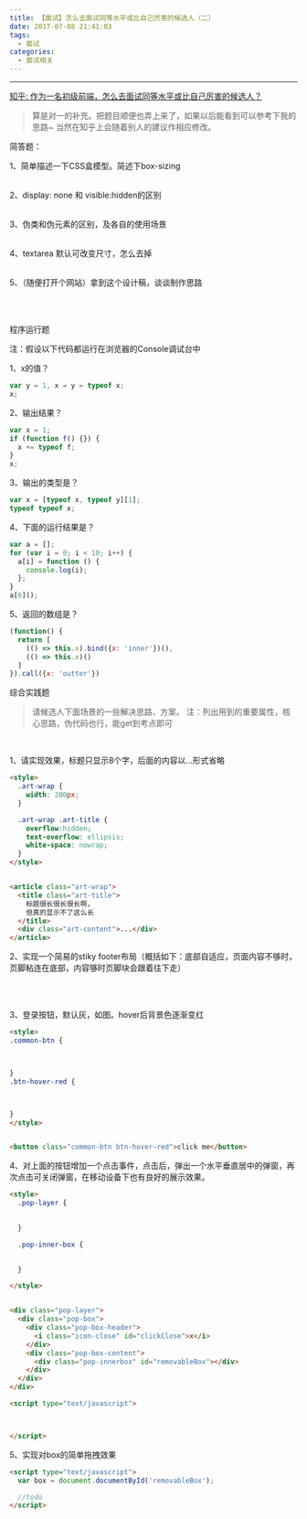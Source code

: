```yaml
---
title: 【面试】怎么去面试同等水平或比自己厉害的候选人（二）
date: 2017-07-08 21:41:03
tags: 
  - 面试
categories: 
  - 面试相关
---
```


-------------------

[知乎: 作为一名初级前端，怎么去面试同等水平或比自己厉害的候选人？](https://www.zhihu.com/question/62110803)

> 算是对一的补充。把题目顺便也弄上来了，如果以后能看到可以参考下我的思路~ 当然在知乎上会随着别人的建议作相应修改。

<!-- more -->

简答题：

1、简单描述一下CSS盒模型。简述下box-sizing
<br>
<br>

2、display: none 和 visible:hidden的区别 
<br>
<br>


3、伪类和伪元素的区别，及各自的使用场景
<br>
<br>


4、textarea 默认可改变尺寸，怎么去掉
<br>
<br>


5、（随便打开个网站）拿到这个设计稿，谈谈制作思路

<br>
<br>


程序运行题

注：假设以下代码都运行在浏览器的Console调试台中

1、x的值？

```js
var y = 1, x = y = typeof x;
x;    
```

2、输出结果？

```js
var x = 1;
if (function f() {}) {
  x += typeof f;
}
x;
```

3、输出的类型是？

```js
var x = [typeof x, typeof y][1];
typeof typeof x;
```

4、下面的运行结果是？

```js
var a = [];
for (var i = 0; i < 10; i++) {
  a[i] = function () {
    console.log(i);
  };
}
a[6](); 
```

5、返回的数组是？

```js
(function() {
  return [
    (() => this.x).bind({x: 'inner'})(),
    (() => this.x)()
  ]
}).call({x: 'outter'})
```

综合实践题

> 请候选人下面场景的一些解决思路、方案。
注：列出用到的重要属性，核心思路，伪代码也行，能get到考点即可

<br>

1、请实现效果，标题只显示8个字，后面的内容以...形式省略

```html
<style>
  .art-wrap {
    width: 200px;
  }

  .art-wrap .art-title {
    overflow:hidden;
    text-overflow: ellipsis;
    white-space: nowrap;
  }
</style>


<article class="art-wrap">
  <title class="art-title">
    标题很长很长很长啊，
    但真的显示不了这么长
  </title>
  <div class="art-content">...</div>
</article>
```

2、实现一个简易的stiky footer布局（概括如下：底部自适应，页面内容不够时，页脚粘连在底部，内容够时页脚块会跟着往下走）


<br>
<br>


3、登录按钮，默认灰，如图。hover后背景色逐渐变红

```html
<style>
.common-btn {



}
.btn-hover-red {



}
</style>


<button class="common-btn btn-hover-red">click me</button>
```

4、对上面的按钮增加一个点击事件，点击后，弹出一个水平垂直居中的弹窗，再次点击可关闭弹窗，在移动设备下也有良好的展示效果。

```html
<style>
  .pop-layer {
    

  }

  .pop-inner-box {
   

  }

</style>


<div class="pop-layer">
  <div class="pop-box">
    <div class="pop-box-header">
      <i class="icon-close" id="clickClose">x</i>
    </div>
    <div class="pop-box-content">
      <div class="pop-innerbox" id="removableBox"></div>
    </div>
  </div>
</div>

<script type="text/javascript">



</script>
```

5、实现对box的简单拖拽效果

```html
<script type="text/javascript">
  var box = document.documentById('removableBox');

  //todo
</script>
```